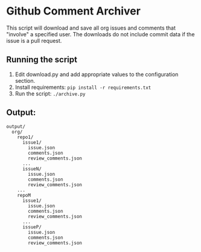 # Github Comment Archiver

This script will download and save all org issues and comments that "involve" a specified user. The downloads do not include commit data if the issue is a pull request.

## Running the script

1. Edit download.py and add appropriate values to the configuration section.
2. Install requirements: `pip install -r requirements.txt`
3. Run the script: `./archive.py`

## Output:

```
output/
  org/
    repo1/
      issue1/
        issue.json
        comments.json
        review_comments.json
      ...
      issueN/
        issue.json
        comments.json
        review_comments.json
    ...
    repoM
      issue1/
        issue.json
        comments.json
        review_comments.json
      ...
      issueP/
        issue.json
        comments.json
        review_comments.json
```
